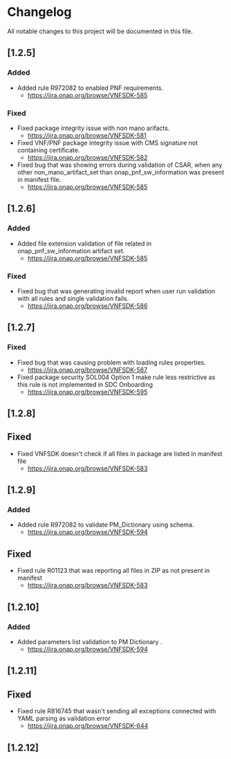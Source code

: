 # Changelog
All notable changes to this project will be documented in this file.


## [1.2.5]

### Added
- Added rule R972082 to enabled PNF requirements.
    - https://jira.onap.org/browse/VNFSDK-585

### Fixed
- Fixed package integrity issue with non mano arifacts.
    - https://jira.onap.org/browse/VNFSDK-581
- Fixed VNF/PNF package integrity issue with CMS signature not containing certificate.
    - https://jira.onap.org/browse/VNFSDK-582
- Fixed bug that was showing errors during validation of CSAR,
    when any other non_mano_artifact_set than onap_pnf_sw_information was present in manifest file.
    - https://jira.onap.org/browse/VNFSDK-585

## [1.2.6]

### Added
- Added file extension validation of file related in onap_pnf_sw_information artifact set.
    - https://jira.onap.org/browse/VNFSDK-585

### Fixed
- Fixed bug that was generating invalid report when user run validation with all rules and single validation fails.
    - https://jira.onap.org/browse/VNFSDK-586


## [1.2.7]

### Fixed
- Fixed bug that was causing problem with loading rules properties.
    - https://jira.onap.org/browse/VNFSDK-587
- Fixed package security SOL004 Option 1 make rule less restrictive as this rule is not implemented in SDC Onboarding
    - https://jira.onap.org/browse/VNFSDK-595
    
## [1.2.8]

## Fixed
- Fixed VNFSDK doesn't check if all files in package are listed in manifest file
    - https://jira.onap.org/browse/VNFSDK-583

## [1.2.9]

### Added
- Added rule R972082 to validate PM_Dictionary using schema.
    - https://jira.onap.org/browse/VNFSDK-594
    
## Fixed
- Fixed rule R01123 that was reporting all files in ZIP as not present in manifest
    - https://jira.onap.org/browse/VNFSDK-583
    
    
## [1.2.10]

### Added
- Added parameters list validation to PM Dictionary .
    - https://jira.onap.org/browse/VNFSDK-594


## [1.2.11]

## Fixed
- Fixed rule R816745 that wasn't sending all exceptions connected with YAML parsing as validation error
    - https://jira.onap.org/browse/VNFSDK-644

## [1.2.12]
